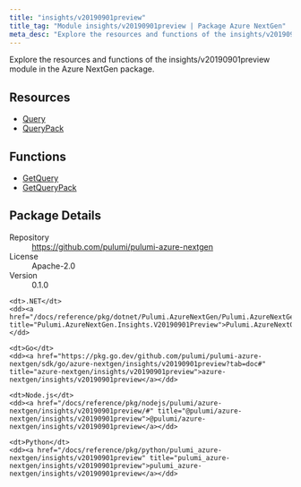 ```yaml
---
title: "insights/v20190901preview"
title_tag: "Module insights/v20190901preview | Package Azure NextGen"
meta_desc: "Explore the resources and functions of the insights/v20190901preview module in the Azure NextGen package."
---
```


<!-- WARNING: this file was generated by Pulumi Docs Generator. -->
<!-- Do not edit by hand unless you're certain you know what you are doing! -->

Explore the resources and functions of the insights/v20190901preview module in the Azure NextGen package.

<h2 id="resources">Resources</h2>
<ul class="api">
    <li><a href="query" title="Query"><span class="symbol resource"></span>Query</a></li>
    <li><a href="querypack" title="QueryPack"><span class="symbol resource"></span>QueryPack</a></li>
</ul>

<h2 id="functions">Functions</h2>
<ul class="api">
    <li><a href="getquery" title="GetQuery"><span class="symbol function"></span>GetQuery</a></li>
    <li><a href="getquerypack" title="GetQueryPack"><span class="symbol function"></span>GetQueryPack</a></li>
</ul>

<h2 id="package-details">Package Details</h2>
<dl class="package-details">
	<dt>Repository</dt>
	<dd><a href="https://github.com/pulumi/pulumi-azure-nextgen">https://github.com/pulumi/pulumi-azure-nextgen</a></dd>
	<dt>License</dt>
	<dd>Apache-2.0</dd>
	<dt>Version</dt>
	<dd>0.1.0</dd>
</dl>



<dl class="tabular">

    <dt>.NET</dt>
    <dd><a href="/docs/reference/pkg/dotnet/Pulumi.AzureNextGen/Pulumi.AzureNextGen.Insights.V20190901Preview.html" title="Pulumi.AzureNextGen.Insights.V20190901Preview">Pulumi.AzureNextGen.Insights.V20190901Preview</a></dd>

    <dt>Go</dt>
    <dd><a href="https://pkg.go.dev/github.com/pulumi/pulumi-azure-nextgen/sdk/go/azure-nextgen/insights/v20190901preview?tab=doc#" title="azure-nextgen/insights/v20190901preview">azure-nextgen/insights/v20190901preview</a></dd>

    <dt>Node.js</dt>
    <dd><a href="/docs/reference/pkg/nodejs/pulumi/azure-nextgen/insights/v20190901preview/#" title="@pulumi/azure-nextgen/insights/v20190901preview">@pulumi/azure-nextgen/insights/v20190901preview</a></dd>

    <dt>Python</dt>
    <dd><a href="/docs/reference/pkg/python/pulumi_azure-nextgen/insights/v20190901preview" title="pulumi_azure-nextgen/insights/v20190901preview">pulumi_azure-nextgen/insights/v20190901preview</a></dd>

</dl>

